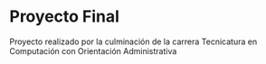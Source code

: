 # Proyecto Final

Proyecto realizado por la culminación de la carrera Tecnicatura en Computación con Orientación Administrativa
